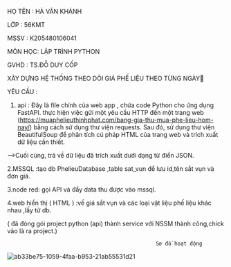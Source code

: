 HỌ TÊN : HÀ VĂN KHÁNH

LỚP :    56KMT

MSSV :   K205480106041

MÔN HỌC: LẬP TRÌNH PYTHON

GVHD : TS.ĐỖ DUY CỐP

XÂY DỰNG HỆ THỐNG THEO DÕI GIÁ PHẾ LIỆU THEO TỪNG NGÀY🔄

YÊU CẦU : 

 1. api : Đây là file chính của web app , chứa code Python cho ứng dụng FastAPI.
   thực hiện việc gửi một yêu cầu HTTP đến một trang web (https://muaphelieuthinhphat.com/bang-gia-thu-mua-phe-lieu-hom-nay/)
   bằng cách sử dụng thư viện requests. Sau đó,  sử dụng thư viện BeautifulSoup để phân tích cú pháp HTML của trang web và trích xuất dữ liệu cần thiết.

-->Cuối cùng, trả về dữ liệu đã trích xuất dưới dạng từ điển JSON.
 
2.MSSQL :tạo db PhelieuDatabase ,table sat_vun để lưu id,tên sắt vụn và đơn giá.

3.node red: gọi API  và đẩy data thu được vào mssql.

4.web hiển thị ( HTML ) :về giá sắt vụn và các loại vật liệu phế liệu khác nhau ,lấy từ db.

( đã đóng gói project python (api) thành service với NSSM thành công,chick vào là ra project.)

                                                    Sơ đồ hoạt động
                  
 ![ab33be75-1059-4faa-b953-21ab55531d21](https://github.com/khanh25012/h-th-ng-theo-d-i-gi-ph-li-u-theo-ng-y/assets/129476200/f9101f3d-abc4-426c-9e37-5259847fec63)

